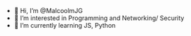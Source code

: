 - 👋 Hi, I’m @MalcoolmJG
- 👀 I’m interested in Programming and Networking/ Security
- 🌱 I’m currently learning JS, Python

